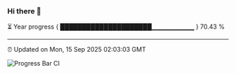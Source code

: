 ### Hi there 👋

⏳ Year progress { █████████████████████▁▁▁▁▁▁▁▁▁ } 70.43 %

---

⏰ Updated on Mon, 15 Sep 2025 02:03:03 GMT

![Progress Bar CI](https://github.com/DhruviPatel157/GitHub-Actions-Demo/workflows/Progress%20Bar%20CI/badge.svg)

